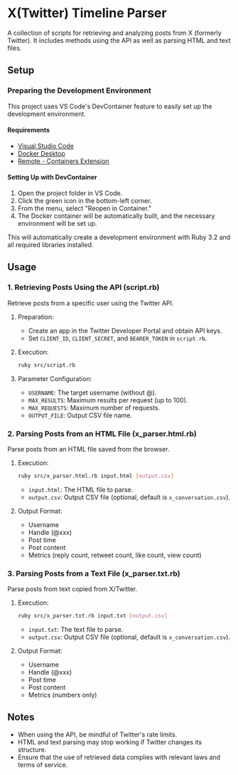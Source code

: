 # X(Twitter) Timeline Parser

A collection of scripts for retrieving and analyzing posts from X (formerly Twitter). It includes methods using the API as well as parsing HTML and text files.

## Setup

### Preparing the Development Environment

This project uses VS Code's DevContainer feature to easily set up the development environment.

#### Requirements

- [Visual Studio Code](https://code.visualstudio.com/)
- [Docker Desktop](https://www.docker.com/products/docker-desktop)
- [Remote - Containers Extension](https://marketplace.visualstudio.com/items?itemName=ms-vscode-remote.remote-containers)

#### Setting Up with DevContainer

1. Open the project folder in VS Code.
2. Click the green icon in the bottom-left corner.
3. From the menu, select "Reopen in Container."
4. The Docker container will be automatically built, and the necessary environment will be set up.

This will automatically create a development environment with Ruby 3.2 and all required libraries installed.

## Usage

### 1. Retrieving Posts Using the API (script.rb)

Retrieve posts from a specific user using the Twitter API.

1. Preparation:

   - Create an app in the Twitter Developer Portal and obtain API keys.
   - Set `CLIENT_ID`, `CLIENT_SECRET`, and `BEARER_TOKEN` in `script.rb`.

2. Execution:

   ```bash
   ruby src/script.rb
   ```

3. Parameter Configuration:
   - `USERNAME`: The target username (without @).
   - `MAX_RESULTS`: Maximum results per request (up to 100).
   - `MAX_REQUESTS`: Maximum number of requests.
   - `OUTPUT_FILE`: Output CSV file name.

### 2. Parsing Posts from an HTML File (x_parser.html.rb)

Parse posts from an HTML file saved from the browser.

1. Execution:

   ```bash
   ruby src/x_parser.html.rb input.html [output.csv]
   ```

   - `input.html`: The HTML file to parse.
   - `output.csv`: Output CSV file (optional, default is `x_conversation.csv`).

2. Output Format:
   - Username
   - Handle (@xxx)
   - Post time
   - Post content
   - Metrics (reply count, retweet count, like count, view count)

### 3. Parsing Posts from a Text File (x_parser.txt.rb)

Parse posts from text copied from X/Twitter.

1. Execution:

   ```bash
   ruby src/x_parser.txt.rb input.txt [output.csv]
   ```

   - `input.txt`: The text file to parse.
   - `output.csv`: Output CSV file (optional, default is `x_conversation.csv`).

2. Output Format:
   - Username
   - Handle (@xxx)
   - Post time
   - Post content
   - Metrics (numbers only)

## Notes

- When using the API, be mindful of Twitter's rate limits.
- HTML and text parsing may stop working if Twitter changes its structure.
- Ensure that the use of retrieved data complies with relevant laws and terms of service.
